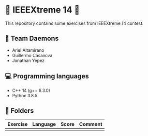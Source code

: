 # 🚀 IEEEXtreme 14 🚀
This repository contains some exercises from IEEEXtreme 14 contest. 

## 👹 Team Daemons
- Ariel Altamirano
- Guillermo Casanova
- Jonathan Yépez 

## 💻 Programming languages
- C++ 14 (g++ 9.3.0)
- Python 3.8.5

## 📁 Folders
| Exercise | Language | Score | Comment |
|--|--|--|--|
|  |  |  |  |
